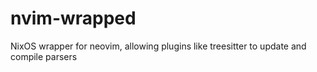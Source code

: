 # nvim-wrapped
NixOS wrapper for neovim, allowing plugins like treesitter to update and compile parsers
